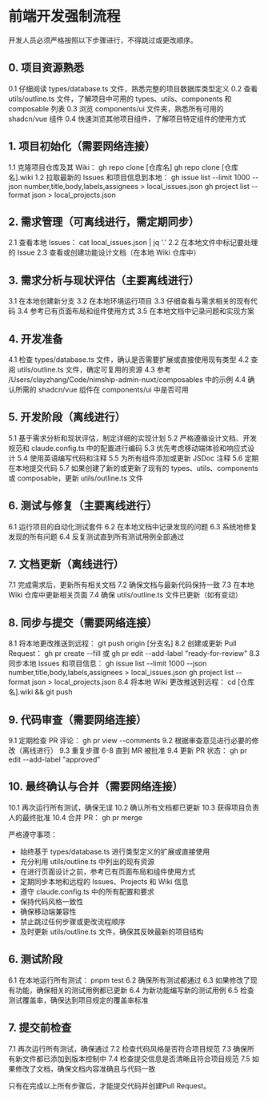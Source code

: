 # 前端开发强制流程

开发人员必须严格按照以下步骤进行，不得跳过或更改顺序。

## 0. 项目资源熟悉

0.1 仔细阅读 types/database.ts 文件，熟悉完整的项目数据库类型定义
0.2 查看 utils/outline.ts 文件，了解项目中可用的 types、utils、components 和 composable 列表
0.3 浏览 components/ui 文件夹，熟悉所有可用的 shadcn/vue 组件
0.4 快速浏览其他项目组件，了解项目特定组件的使用方式

## 1. 项目初始化（需要网络连接）

1.1 克隆项目仓库及其 Wiki：
    gh repo clone [仓库名]
    gh repo clone [仓库名].wiki
1.2 拉取最新的 Issues 和项目信息到本地：
    gh issue list --limit 1000 --json number,title,body,labels,assignees > local_issues.json
    gh project list --format json > local_projects.json

## 2. 需求管理（可离线进行，需定期同步）

2.1 查看本地 Issues：
    cat local_issues.json | jq '.'
2.2 在本地文件中标记要处理的 Issue
2.3 查看或创建功能设计文档（在本地 Wiki 仓库中）

## 3. 需求分析与现状评估（主要离线进行）

3.1 在本地创建新分支
3.2 在本地环境运行项目
3.3 仔细查看与需求相关的现有代码
3.4 参考已有页面布局和组件使用方式
3.5 在本地文档中记录问题和实现方案

## 4. 开发准备

4.1 检查 types/database.ts 文件，确认是否需要扩展或直接使用现有类型
4.2 查阅 utils/outline.ts 文件，确定可复用的资源
4.3 参考 /Users/clayzhang/Code/nimship-admin-nuxt/composables 中的示例
4.4 确认所需的 shadcn/vue 组件在 components/ui 中是否可用

## 5. 开发阶段（离线进行）

5.1 基于需求分析和现状评估，制定详细的实现计划
5.2 严格遵循设计文档、开发规范和 claude.config.ts 中的配置进行编码
5.3 优先考虑移动端体验和响应式设计
5.4 使用英语编写代码和注释
5.5 为所有组件添加或更新 JSDoc 注释
5.6 定期在本地提交代码
5.7 如果创建了新的或更新了现有的 types、utils、components 或 composable，更新 utils/outline.ts 文件

## 6. 测试与修复（主要离线进行）

6.1 运行项目的自动化测试套件
6.2 在本地文档中记录发现的问题
6.3 系统地修复发现的所有问题
6.4 反复测试直到所有测试用例全部通过

## 7. 文档更新（离线进行）

7.1 完成需求后，更新所有相关文档
7.2 确保文档与最新代码保持一致
7.3 在本地 Wiki 仓库中更新相关页面
7.4 确保 utils/outline.ts 文件已更新（如有变动）

## 8. 同步与提交（需要网络连接）

8.1 将本地更改推送到远程：
    git push origin [分支名]
8.2 创建或更新 Pull Request：
    gh pr create --fill
    或
    gh pr edit --add-label "ready-for-review"
8.3 同步本地 Issues 和项目信息：
    gh issue list --limit 1000 --json number,title,body,labels,assignees > local_issues.json
    gh project list --format json > local_projects.json
8.4 将本地 Wiki 更改推送到远程：
    cd [仓库名].wiki && git push

## 9. 代码审查（需要网络连接）

9.1 定期检查 PR 评论：
    gh pr view --comments
9.2 根据审查意见进行必要的修改（离线进行）
9.3 重复步骤 6-8 直到 MR 被批准
9.4 更新 PR 状态：
    gh pr edit --add-label "approved"

## 10. 最终确认与合并（需要网络连接）

10.1 再次运行所有测试，确保无误
10.2 确认所有文档都已更新
10.3 获得项目负责人的最终批准
10.4 合并 PR：
    gh pr merge

严格遵守事项：

- 始终基于 types/database.ts 进行类型定义的扩展或直接使用
- 充分利用 utils/outline.ts 中列出的现有资源
- 在进行页面设计之前，参考已有页面布局和组件使用方式
- 定期同步本地和远程的 Issues、Projects 和 Wiki 信息
- 遵守 claude.config.ts 中的所有配置和要求
- 保持代码风格一致性
- 确保移动端兼容性
- 禁止跳过任何步骤或更改流程顺序
- 及时更新 utils/outline.ts 文件，确保其反映最新的项目结构


## 6. 测试阶段

6.1 在本地运行所有测试：
    pnpm test
6.2 确保所有测试都通过
6.3 如果修改了现有功能，确保相关的测试用例都已更新
6.4 为新功能编写新的测试用例
6.5 检查测试覆盖率，确保达到项目规定的覆盖率标准

## 7. 提交前检查

7.1 再次运行所有测试，确保通过
7.2 检查代码风格是否符合项目规范
7.3 确保所有新文件都已添加到版本控制中
7.4 检查提交信息是否清晰且符合项目规范
7.5 如果修改了文档，确保文档内容准确且与代码一致

只有在完成以上所有步骤后，才能提交代码并创建Pull Request。
